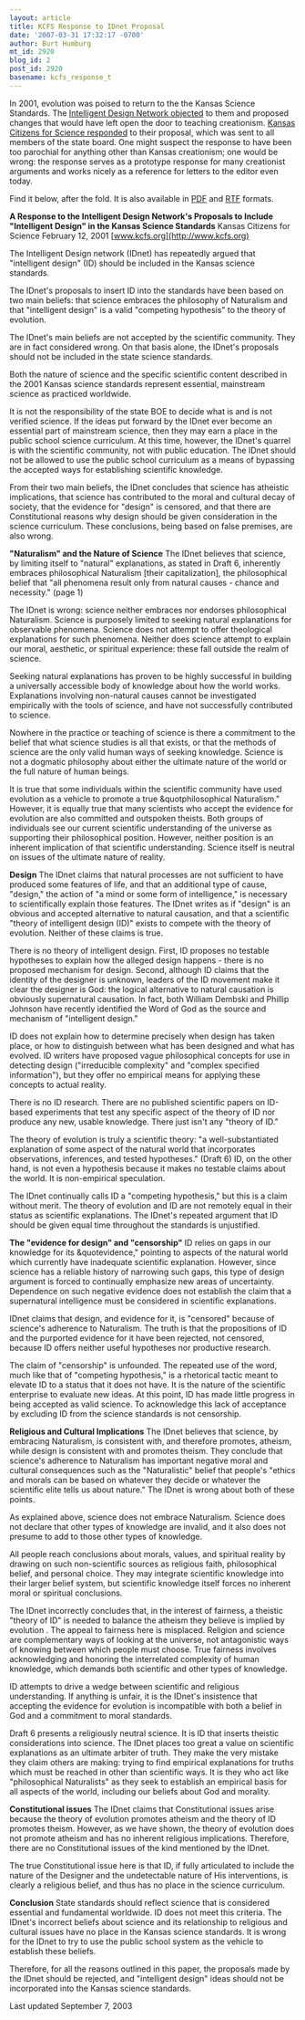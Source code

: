 ```yaml
---
layout: article
title: KCFS Response to IDnet Proposal
date: '2007-03-31 17:32:17 -0700'
author: Burt Humburg
mt_id: 2920
blog_id: 2
post_id: 2920
basename: kcfs_response_t
---
```

In 2001, evolution was poised to return to the the Kansas Science Standards. The [Intelligent Design Network objected](http://www.intelligentdesignnetwork.org/6thdraftrevisions.htm) to them and proposed changes that would have left open the door to teaching creationism. [Kansas Citizens for Science responded](http://www.kcfs.org/KsSciSt1999-2001/Fliers_articles/KCFS_Response_v5.html) to their proposal, which was sent to all members of the state board. One might suspect the response to have been too parochial for anything other than Kansas creationism; one would be wrong: the response serves as a prototype response for many creationist arguments and works nicely as a reference for letters to the editor even today.

Find it below, after the fold. It is also available in [PDF](/uploads/2007/kcfs-response-idnet-proposal_12feb2001.pdf) and [RTF](http://www.pandasthumb.org/archives/images/kcfs-response-idnet-proposal_12feb2001.rtf) formats.

**A Response to the Intelligent Design Network's Proposals to Include "Intelligent Design" in the Kansas Science Standards**
Kansas Citizens for Science February 12, 2001 
[www.kcfs.org](http://www.kcfs.org)

The Intelligent Design network (IDnet) has repeatedly argued that "intelligent design" (ID) should be included in the Kansas science standards. 

The IDnet's proposals to insert ID into the standards have been based on two main beliefs: that science embraces the philosophy of Naturalism and that "intelligent design" is a valid "competing hypothesis" to the theory of evolution. 

The IDnet's main beliefs are not accepted by the scientific community. They are in fact considered wrong. On that basis alone, the IDnet's proposals should not be included in the state science standards. 

Both the nature of science and the specific scientific content described in the 2001 Kansas science standards represent essential, mainstream science as practiced worldwide. 

It is not the responsibility of the state BOE to decide what is and is not verified science. If the ideas put forward by the IDnet ever become an essential part of mainstream science, then they may earn a place in the public school science curriculum. At this time, however, the IDnet's quarrel is with the scientific community, not with public education. The IDnet should not be allowed to use the public school curriculum as a means of bypassing the accepted ways for establishing scientific knowledge. 

From their two main beliefs, the IDnet concludes that science has atheistic implications, that science has contributed to the moral and cultural decay of society, that the evidence for "design" is censored, and that there are Constitutional reasons why design should be given consideration in the science curriculum. These conclusions, being based on false premises, are also wrong. 

**"Naturalism" and the Nature of Science**
The IDnet believes that science, by limiting itself to "natural" explanations, as stated in Draft 6, inherently embraces philosophical Naturalism \[their capitalization\], the philosophical belief that "all phenomena result only from natural causes - chance and necessity." (page 1) 

The IDnet is wrong: science neither embraces nor endorses philosophical Naturalism. Science is purposely limited to seeking natural explanations for observable phenomena. Science does not attempt to offer theological explanations for such phenomena. Neither does science attempt to explain our moral, aesthetic, or spiritual experience: these fall outside the realm of science. 

Seeking natural explanations has proven to be highly successful in building a universally accessible body of knowledge about how the world works. Explanations involving non-natural causes cannot be investigated empirically with the tools of science, and have not successfully contributed to science. 

Nowhere in the practice or teaching of science is there a commitment to the belief that what science studies is all that exists, or that the methods of science are the only valid human ways of seeking knowledge. Science is not a dogmatic philosophy about either the ultimate nature of the world or the full nature of human beings. 

It is true that some individuals within the scientific community have used evolution as a vehicle to promote a true &quotphilosophical Naturalism." However, it is equally true that many scientists who accept the evidence for evolution are also committed and outspoken theists. Both groups of individuals see our current scientific understanding of the universe as supporting their philosophical position. However, neither position is an inherent implication of that scientific understanding. Science itself is neutral on issues of the ultimate nature of reality. 

**Design**
The IDnet claims that natural processes are not sufficient to have produced some features of life, and that an additional type of cause, "design," the action of "a mind or some form of intelligence," is necessary to scientifically explain those features. The IDnet writes as if "design" is an obvious and accepted alternative to natural causation, and that a scientific "theory of intelligent design (ID)" exists to compete with the theory of evolution. Neither of these claims is true. 

There is no theory of intelligent design. First, ID proposes no testable hypotheses to explain how the alleged design happens - there is no proposed mechanism for design. Second, although ID claims that the identity of the designer is unknown, leaders of the ID movement make it clear the designer is God: the logical alternative to natural causation is obviously supernatural causation. In fact, both William Dembski and Phillip Johnson have recently identified the Word of God as the source and mechanism of "intelligent design." 

ID does not explain how to determine precisely when design has taken place, or how to distinguish between what has been designed and what has evolved. ID writers have proposed vague philosophical concepts for use in detecting design ("irreducible complexity" and "complex specified information"), but they offer no empirical means for applying these concepts to actual reality. 

There is no ID research. There are no published scientific papers on ID-based experiments that test any specific aspect of the theory of ID nor produce any new, usable knowledge. There just isn't any "theory of ID." 

The theory of evolution is truly a scientific theory: "a well-substantiated explanation of some aspect of the natural world that incorporates observations, inferences, and tested hypotheses." (Draft 6) ID, on the other hand, is not even a hypothesis because it makes no testable claims about the world. It is non-empirical speculation. 

The IDnet continually calls ID a "competing hypothesis," but this is a claim without merit. The theory of evolution and ID are not remotely equal in their status as scientific explanations. The IDnet's repeated argument that ID should be given equal time throughout the standards is unjustified. 

**The "evidence for design" and "censorship"**
ID relies on gaps in our knowledge for its &quotevidence," pointing to aspects of the natural world which currently have inadequate scientific explanation. However, since science has a reliable history of narrowing such gaps, this type of design argument is forced to continually emphasize new areas of uncertainty. Dependence on such negative evidence does not establish the claim that a supernatural intelligence must be considered in scientific explanations. 

IDnet claims that design, and evidence for it, is "censored" because of science's adherence to Naturalism. The truth is that the propositions of ID and the purported evidence for it have been rejected, not censored, because ID offers neither useful hypotheses nor productive research. 

The claim of "censorship" is unfounded. The repeated use of the word, much like that of "competing hypothesis," is a rhetorical tactic meant to elevate ID to a status that it does not have. It is the nature of the scientific enterprise to evaluate new ideas. At this point, ID has made little progress in being accepted as valid science. To acknowledge this lack of acceptance by excluding ID from the science standards is not censorship. 

**Religious and Cultural Implications**
The IDnet believes that science, by embracing Naturalism, is consistent with, and therefore promotes, atheism, while design is consistent with and promotes theism. They conclude that science's adherence to Naturalism has important negative moral and cultural consequences such as the "Naturalistic" belief that people's "ethics and morals can be based on whatever they decide or whatever the scientific elite tells us about nature." The IDnet is wrong about both of these points. 

As explained above, science does not embrace Naturalism. Science does not declare that other types of knowledge are invalid, and it also does not presume to add to those other types of knowledge. 

All people reach conclusions about morals, values, and spiritual reality by drawing on such non-scientific sources as religious faith, philosophical belief, and personal choice. They may integrate scientific knowledge into their larger belief system, but scientific knowledge itself forces no inherent moral or spiritual conclusions. 

The IDnet incorrectly concludes that, in the interest of fairness, a theistic "theory of ID" is needed to balance the atheism they believe is implied by evolution . The appeal to fairness here is misplaced. Religion and science are complementary ways of looking at the universe, not antagonistic ways of knowing between which people must choose. True fairness involves acknowledging and honoring the interrelated complexity of human knowledge, which demands both scientific and other types of knowledge. 

ID attempts to drive a wedge between scientific and religious understanding. If anything is unfair, it is the IDnet's insistence that accepting the evidence for evolution is incompatible with both a belief in God and a commitment to moral standards. 

Draft 6 presents a religiously neutral science. It is ID that inserts theistic considerations into science. The IDnet places too great a value on scientific explanations as an ultimate arbiter of truth. They make the very mistake they claim others are making: trying to find empirical explanations for truths which must be reached in other than scientific ways. It is they who act like "philosophical Naturalists" as they seek to establish an empirical basis for all aspects of the world, including our beliefs about God and morality. 

**Constitutional issues**
The IDnet claims that Constitutional issues arise because the theory of evolution promotes atheism and the theory of ID promotes theism. However, as we have shown, the theory of evolution does not promote atheism and has no inherent religious implications. Therefore, there are no Constitutional issues of the kind mentioned by the IDnet. 

The true Constitutional issue here is that ID, if fully articulated to include the nature of the Designer and the undetectable nature of His interventions, is clearly a religious belief, and thus has no place in the science curriculum. 

**Conclusion**
State standards should reflect science that is considered essential and fundamental worldwide. ID does not meet this criteria. The IDnet's incorrect beliefs about science and its relationship to religious and cultural issues have no place in the Kansas science standards. It is wrong for the IDnet to try to use the public school system as the vehicle to establish these beliefs. 

Therefore, for all the reasons outlined in this paper, the proposals made by the IDnet should be rejected, and "intelligent design" ideas should not be incorporated into the Kansas science standards. 

Last updated September 7, 2003
